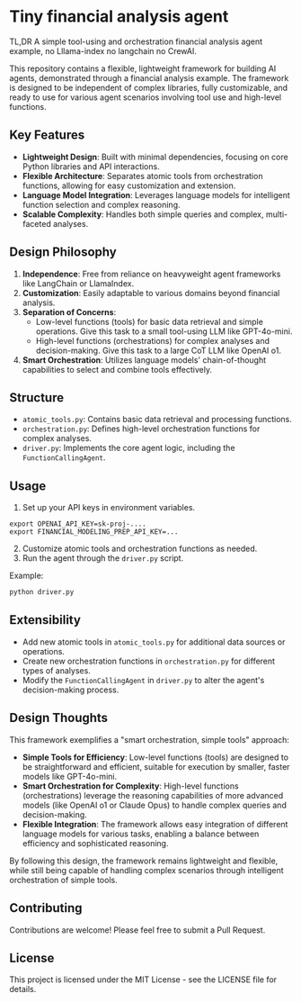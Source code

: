 # Tiny financial analysis agent
TL,DR A simple tool-using and orchestration financial analysis agent example, no Lllama-index no langchain no CrewAI.

This repository contains a flexible, lightweight framework for building AI agents, demonstrated through a financial analysis example. The framework is designed to be independent of complex libraries, fully customizable, and ready to use for various agent scenarios involving tool use and high-level functions.

## Key Features

- **Lightweight Design**: Built with minimal dependencies, focusing on core Python libraries and API interactions.
- **Flexible Architecture**: Separates atomic tools from orchestration functions, allowing for easy customization and extension.
- **Language Model Integration**: Leverages language models for intelligent function selection and complex reasoning.
- **Scalable Complexity**: Handles both simple queries and complex, multi-faceted analyses.

## Design Philosophy

1. **Independence**: Free from reliance on heavyweight agent frameworks like LangChain or LlamaIndex.
2. **Customization**: Easily adaptable to various domains beyond financial analysis.
3. **Separation of Concerns**:
   - Low-level functions (tools) for basic data retrieval and simple operations. Give this task to a small tool-using LLM like GPT-4o-mini.
   - High-level functions (orchestrations) for complex analyses and decision-making. Give this task to a large CoT LLM like OpenAI o1.
4. **Smart Orchestration**: Utilizes language models' chain-of-thought capabilities to select and combine tools effectively.

## Structure

- `atomic_tools.py`: Contains basic data retrieval and processing functions.
- `orchestration.py`: Defines high-level orchestration functions for complex analyses.
- `driver.py`: Implements the core agent logic, including the `FunctionCallingAgent`.

## Usage

1. Set up your API keys in environment variables.
```
export OPENAI_API_KEY=sk-proj-....
export FINANCIAL_MODELING_PREP_API_KEY=...
```

2. Customize atomic tools and orchestration functions as needed.
3. Run the agent through the `driver.py` script.

Example:
```python
python driver.py
```

## Extensibility

- Add new atomic tools in `atomic_tools.py` for additional data sources or operations.
- Create new orchestration functions in `orchestration.py` for different types of analyses.
- Modify the `FunctionCallingAgent` in `driver.py` to alter the agent's decision-making process.

## Design Thoughts

This framework exemplifies a "smart orchestration, simple tools" approach:

- **Simple Tools for Efficiency**: Low-level functions (tools) are designed to be straightforward and efficient, suitable for execution by smaller, faster models like GPT-4o-mini.
- **Smart Orchestration for Complexity**: High-level functions (orchestrations) leverage the reasoning capabilities of more advanced models (like OpenAI o1 or Claude Opus) to handle complex queries and decision-making.
- **Flexible Integration**: The framework allows easy integration of different language models for various tasks, enabling a balance between efficiency and sophisticated reasoning.

By following this design, the framework remains lightweight and flexible, while still being capable of handling complex scenarios through intelligent orchestration of simple tools.

## Contributing

Contributions are welcome! Please feel free to submit a Pull Request.

## License

This project is licensed under the MIT License - see the LICENSE file for details.